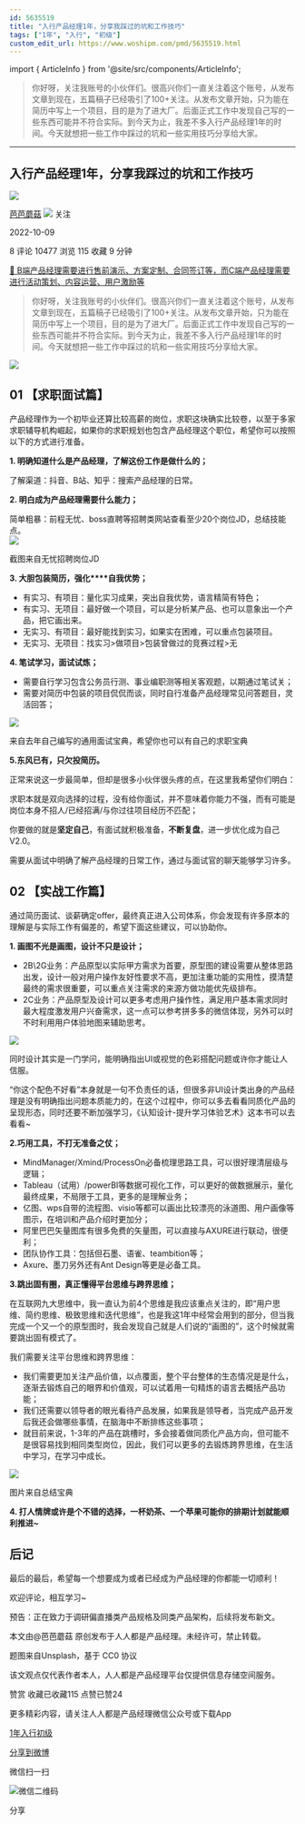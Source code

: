 ```yaml
---
id: 5635519
title: "入行产品经理1年，分享我踩过的坑和工作技巧"
tags: ["1年", "入行", "初级"]
custom_edit_url: https://www.woshipm.com/pmd/5635519.html
---
```

import { ArticleInfo } from '@site/src/components/ArticleInfo';

<ArticleInfo
    author="芭芭蘑菇"
    authorLink="https://www.woshipm.com/u/1257275"
    published="2022-10-09"
    views={10477}
    comments={8}
    collects={115}
/>

> 你好呀，关注我账号的小伙伴们。很高兴你们一直关注着这个账号，从发布文章到现在，五篇稿子已经吸引了100+关注。从发布文章开始，只为能在简历中写上一个项目，目的是为了进大厂。后面正式工作中发现自己写的一些东西可能并不符合实际。到今天为止，我差不多入行产品经理1年的时间。今天就想把一些工作中踩过的坑和一些实用技巧分享给大家。

---

## 入行产品经理1年，分享我踩过的坑和工作技巧

[![](https://image.woshipm.com/wp-files/2022/10/ilKUVfYoWcLszM5NiErO.jpg!/both/72x72)](https://www.woshipm.com/u/1257275)

[芭芭蘑菇](https://www.woshipm.com/u/1257275) ![](https://static.woshipm.com/tag/1101_1@2x.png) 关注

2022-10-09

8 评论 10477 浏览 115 收藏 9 分钟

[🔗 B端产品经理需要进行售前演示、方案定制、合同签订等，而C端产品经理需要进行活动策划、内容运营、用户激励等](https://ke.qidianla.com/courses/bcpm)

> 你好呀，关注我账号的小伙伴们。很高兴你们一直关注着这个账号，从发布文章到现在，五篇稿子已经吸引了100+关注。从发布文章开始，只为能在简历中写上一个项目，目的是为了进大厂。后面正式工作中发现自己写的一些东西可能并不符合实际。到今天为止，我差不多入行产品经理1年的时间。今天就想把一些工作中踩过的坑和一些实用技巧分享给大家。

![](https://image.woshipm.com/wp-files/2022/10/RfXjBu76nCoHO29z2D5C.jpg)

## 01 【求职面试篇】

产品经理作为一个初毕业还算比较高薪的岗位，求职这块确实比较卷，以至于多家求职辅导机构崛起，如果你的求职规划也包含产品经理这个职位，希望你可以按照以下的方式进行准备。

**1\. 明确知道什么是产品经理，了解这份工作是做什么的；**

了解渠道：抖音、B站、知乎：搜索产品经理的日常。

**2\. 明白成为产品经理需要什么能力；**

简单粗暴：前程无忧、boss直聘等招聘类网站查看至少20个岗位JD，总结技能点。  
![](https://image.woshipm.com/wp-files/2022/10/ThG4SJfO7Zg6egyTy7EB.png)

截图来自无忧招聘岗位JD

**3\. 大胆包装简历，强化****自我优势；**

*   有实习、有项目：量化实习成果，突出自我优势，语言精简有特色；
*   有实习、无项目：最好做一个项目，可以是分析某产品、也可以意象出一个产品，把它画出来。
*   无实习、有项目：最好能找到实习，如果实在困难，可以重点包装项目。
*   无实习、无项目：找实习>做项目>包装曾做过的竞赛过程>无

**4\. 笔试学习，面试试炼；**

*   需要自行学习包含公务员行测、事业编职测等相关客观题，以期通过笔试关；
*   需要对简历中包装的项目侃侃而谈，同时自行准备产品经理常见问答题目，灵活回答；

![](https://image.woshipm.com/wp-files/2022/10/B7qazG4pGhpdEmq1QXAk.png)

来自去年自己编写的通用面试宝典，希望你也可以有自己的求职宝典

**5.东风已有，只欠投简历。**

正常来说这一步最简单，但却是很多小伙伴很头疼的点，在这里我希望你们明白：

求职本就是双向选择的过程，没有给你面试，并不意味着你能力不强，而有可能是岗位本身不招人/已经招满/与你过往项目经历不匹配；

你要做的就是**坚定自己**，有面试就积极准备，**不断复盘**，进一步优化成为自己V2.0。

需要从面试中明确了解产品经理的日常工作，通过与面试官的聊天能够学习许多。

## 02 【实战工作篇】

通过简历面试、谈薪确定offer，最终真正进入公司体系，你会发现有许多原本的理解是与实际工作有偏差的，希望下面这些建议，可以协助你。

**1\. 画图不光是画图，设计不只是设计；**

*   2B\\2G业务：产品原型以实际甲方需求为首要，原型图的建设需要从整体思路出发，设计一般对用户操作友好性要求不高，更加注重功能的实用性，摸清楚最终的需求很重要，可以重点关注需求的来源方做功能优先级排布。
*   2C业务：产品原型及设计可以更多考虑用户操作性，满足用户基本需求同时最大程度激发用户兴奋需求，这一点可以参考拼多多的微信体现，另外可以时不时利用用户体验地图来辅助思考。

![](https://image.woshipm.com/wp-files/2022/10/drzHz2Db1eqV8U49Wy0C.png)

同时设计其实是一门学问，能明确指出UI或视觉的色彩搭配问题或许你才能让人信服。

“你这个配色不好看”本身就是一句不负责任的话，但很多非UI设计类出身的产品经理是没有明确指出问题本质能力的，在这个过程中，你可以多去看看同质化产品的呈现形态，同时还要不断加强学习，《认知设计-提升学习体验艺术》这本书可以去看看~

**2.巧用工具，不打无准备之仗；**

*   MindManager/Xmind/ProcessOn必备梳理思路工具，可以很好理清层级与逻辑；
*   Tableau（试用）/powerBI等数据可视化工作，可以更好的做数据展示，量化最终成果，不局限于工具，更多的是理解业务；
*   亿图、wps自带的流程图、visio等都可以画出比较漂亮的泳道图、用户画像等图示，在培训和产品介绍时更加分；
*   阿里巴巴矢量图库有很多免费的矢量图，可以直接与AXURE进行联动，很便利；
*   团队协作工具：包括但石墨、语雀、teambition等；
*   Axure、墨刀另外还有Ant Design等更是必备工具。

**3.跳出固有圈，真正懂得平台思维与跨界思维；**

在互联网九大思维中，我一直认为前4个思维是我应该重点关注的，即“用户思维、简约思维、极致思维和迭代思维”，也是我这1年中经常会用到的部分，但当我完成一个又一个的原型图时，我会发现自己就是人们说的“画图的”，这个时候就需要跳出固有模式了。

我们需要关注平台思维和跨界思维：

*   我们需要更加关注产品价值，以点覆面，整个平台整体的生态情况是是什么，逐渐去锻炼自己的眼界和价值观，可以试着用一句精炼的语言去概括产品功能；
*   我们还需要以领导者的眼光看待产品发展，如果我是领导者，当完成产品开发后我还会做哪些事情，在脑海中不断排练这些事项；
*   就目前来说，1-3年的产品在跳槽时，多会接着做同质化产品方向，但可能不是很容易找到相同类型岗位，因此，我们可以更多的去锻炼跨界思维，在生活中学习，在学习中成长。

![](https://image.woshipm.com/wp-files/2022/10/kWUJgenztrD7YOz3HBTt.png)

图片来自总结宝典

**4\. 打人情牌或许是个不错的选择，一杯奶茶、一个苹果可能你的排期计划就能顺利推进~**

## 后记

最后的最后，希望每一个想要成为或者已经成为产品经理的你都能一切顺利！

欢迎评论，相互学习~

预告：正在致力于调研偏直播类产品规格及同类产品架构，后续将发布新文。

本文由@芭芭蘑菇 原创发布于人人都是产品经理。未经许可，禁止转载。

题图来自Unsplash，基于 CC0 协议

该文观点仅代表作者本人，人人都是产品经理平台仅提供信息存储空间服务。

赞赏 收藏已收藏115 点赞已赞24

更多精彩内容，请关注人人都是产品经理微信公众号或下载App

[1年](https://www.woshipm.com/tag/1%e5%b9%b4)[入行](https://www.woshipm.com/tag/%e5%85%a5%e8%a1%8c)[初级](https://www.woshipm.com/tag/%e5%88%9d%e7%ba%a7)

[分享到微博](https://service.weibo.com/share/share.php?appkey=2775287854&title=入行产品经理1年，分享我踩过的坑和工作技巧&url=https://www.woshipm.com/pmd/5635519.html&pic=https://image.woshipm.com/wp-files/2022/10/RfXjBu76nCoHO29z2D5C.jpg)

微信扫一扫

![微信二维码](https://api.pwmqr.com/qrcode/create/?url=https://www.woshipm.com/pmd/5635519.html)

分享
